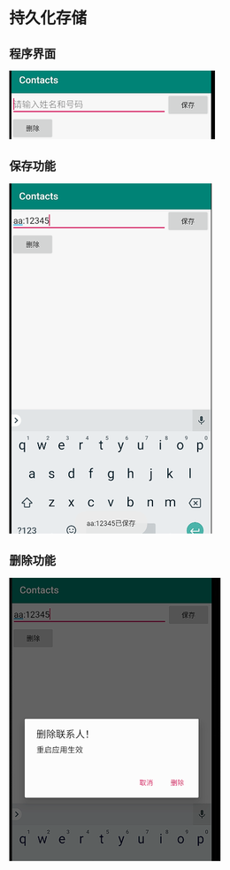 # 持久化存储
## 程序界面

![images](https://github.com/Oathzzh/2017118118_Android/blob/master/Work6/images/6.png)

## 保存功能

![images](https://github.com/Oathzzh/2017118118_Android/blob/master/Work6/images/6.1.png)

## 删除功能

![images](https://github.com/Oathzzh/2017118118_Android/blob/master/Work6/images/6.2.png)